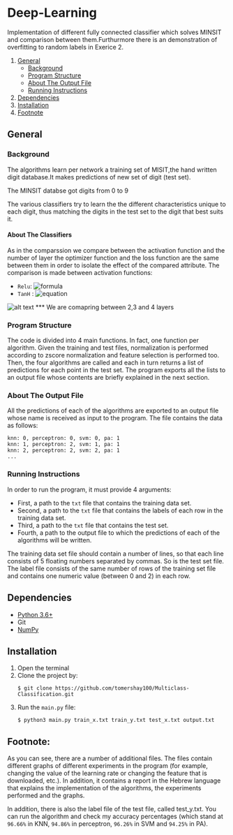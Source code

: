 # Deep-Learning
Implementation of different fully connected classifier which solves MINSIT and comparison between them.Furthurmore there is an demonstration of overfitting to random labels in Exerice 2.

1. [General](#General)
    - [Background](#background)
    - [Program Structure](https://github.com/tomershay100/Multiclass-Classification/blob/main/README.md#program-structure)
    - [About The Output File](https://github.com/tomershay100/Multiclass-Classification/blob/main/README.md#about-the-output-file)
    - [Running Instructions](https://github.com/tomershay100/Multiclass-Classification/blob/main/README.md#running-instructions)
2. [Dependencies](#dependencies) 
3. [Installation](#installation)
4. [Footnote](#footnote)

## General

### Background
The algorithms learn per network a training set of MISIT,the hand written digit database.It makes predictions of new set of digit (test set).

The MINSIT databse got digits from 0 to 9

The various classifiers try to learn the the different characteristics unique to each digit, thus matching the digits in the test set to the digit that best suits it.

#### About The Classifiers
As in the comparssion we compare between the activation function and the number of layer the optimizer function and the loss function are the same between them in order to isolate the effect of the compared attribute. The comparison is made between activation functions:
* ```Relu```: 
![formula](https://render.githubusercontent.com/render/math?math=\color{black}\large{Relu(x)=max(0,x)})	
* ```TanH``` : 
![equation](https://wikimedia.org/api/rest_v1/media/math/render/svg/f8e81902c8d71b06c246769bad0fe17c9cf1efd9)


![alt text](https://i.imgur.com/lTGxBYP.png)
	***
	We are comapring between 2,3 and 4 layers 
 
### Program Structure
The code is divided into 4 main functions. In fact, one function per algorithm. Given the training and test files, normalization is performed according to zscore normalization and feature selection is performed too. Then, the four algorithms are called and each in turn returns a list of predictions for each point in the test set. The program exports all the lists to an output file whose contents are briefly explained in the next section.

### About The Output File
All the predictions of each of the algorithms are exported to an output file whose name is received as input to the program. The file contains the data as follows:
```
knn: 0, perceptron: 0, svm: 0, pa: 1
knn: 1, perceptron: 2, svm: 1, pa: 1
knn: 2, perceptron: 2, svm: 2, pa: 1
...
```

### Running Instructions
In order to run the program, it must provide 4 arguments:
* First, a path to the ```txt``` file that contains the training data set.
* Second, a path to the ```txt``` file that contains the labels of each row in the training data set.
* Third, a path to the ```txt``` file that contains the test set.
* Fourth, a path to the output file to which the predictions of each of the algorithms will be written.

The training data set file should contain a number of lines, so that each line consists of 5 floating numbers separated by commas. So is the test set file. The label file consists of the same number of rows of the training set file and contains one numeric value (between 0 and 2) in each row.

## Dependencies
* [Python 3.6+](https://www.python.org/downloads/)
* Git
* [NumPy](https://numpy.org/install/)

## Installation

1. Open the terminal
2. Clone the project by:
	```
	$ git clone https://github.com/tomershay100/Multiclass-Classification.git
	```	
3. Run the ```main.py``` file:
	```
	$ python3 main.py train_x.txt train_y.txt test_x.txt output.txt
	 ```
	 
	 
## Footnote:
As you can see, there are a number of additional files. The files contain different graphs of different experiments in the program (for example, changing the value of the learning rate or changing the feature that is downloaded, etc.). In addition, it contains a report in the Hebrew language that explains the implementation of the algorithms, the experiments performed and the graphs.	 

In addition, there is also the label file of the test file, called test_y.txt. You can run the algorithm and check my accuracy percentages (which stand at ```96.66%``` in KNN, ```94.86%``` in perceptron, ```96.26%``` in SVM and ```94.25%``` in PA).
